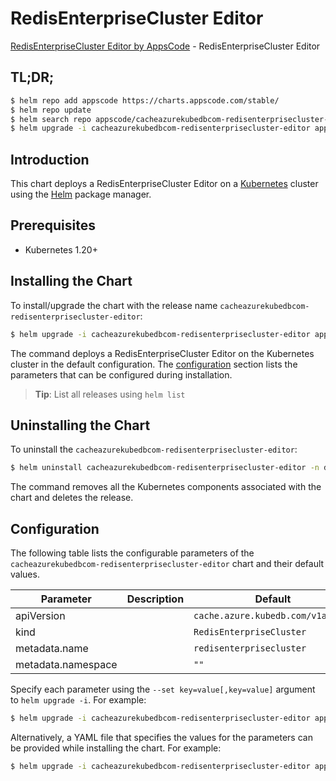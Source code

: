 # RedisEnterpriseCluster Editor

[RedisEnterpriseCluster Editor by AppsCode](https://appscode.com) - RedisEnterpriseCluster Editor

## TL;DR;

```bash
$ helm repo add appscode https://charts.appscode.com/stable/
$ helm repo update
$ helm search repo appscode/cacheazurekubedbcom-redisenterprisecluster-editor --version=v0.17.0
$ helm upgrade -i cacheazurekubedbcom-redisenterprisecluster-editor appscode/cacheazurekubedbcom-redisenterprisecluster-editor -n default --create-namespace --version=v0.17.0
```

## Introduction

This chart deploys a RedisEnterpriseCluster Editor on a [Kubernetes](http://kubernetes.io) cluster using the [Helm](https://helm.sh) package manager.

## Prerequisites

- Kubernetes 1.20+

## Installing the Chart

To install/upgrade the chart with the release name `cacheazurekubedbcom-redisenterprisecluster-editor`:

```bash
$ helm upgrade -i cacheazurekubedbcom-redisenterprisecluster-editor appscode/cacheazurekubedbcom-redisenterprisecluster-editor -n default --create-namespace --version=v0.17.0
```

The command deploys a RedisEnterpriseCluster Editor on the Kubernetes cluster in the default configuration. The [configuration](#configuration) section lists the parameters that can be configured during installation.

> **Tip**: List all releases using `helm list`

## Uninstalling the Chart

To uninstall the `cacheazurekubedbcom-redisenterprisecluster-editor`:

```bash
$ helm uninstall cacheazurekubedbcom-redisenterprisecluster-editor -n default
```

The command removes all the Kubernetes components associated with the chart and deletes the release.

## Configuration

The following table lists the configurable parameters of the `cacheazurekubedbcom-redisenterprisecluster-editor` chart and their default values.

|     Parameter      | Description |                   Default                    |
|--------------------|-------------|----------------------------------------------|
| apiVersion         |             | <code>cache.azure.kubedb.com/v1alpha1</code> |
| kind               |             | <code>RedisEnterpriseCluster</code>          |
| metadata.name      |             | <code>redisenterprisecluster</code>          |
| metadata.namespace |             | <code>""</code>                              |


Specify each parameter using the `--set key=value[,key=value]` argument to `helm upgrade -i`. For example:

```bash
$ helm upgrade -i cacheazurekubedbcom-redisenterprisecluster-editor appscode/cacheazurekubedbcom-redisenterprisecluster-editor -n default --create-namespace --version=v0.17.0 --set apiVersion=cache.azure.kubedb.com/v1alpha1
```

Alternatively, a YAML file that specifies the values for the parameters can be provided while
installing the chart. For example:

```bash
$ helm upgrade -i cacheazurekubedbcom-redisenterprisecluster-editor appscode/cacheazurekubedbcom-redisenterprisecluster-editor -n default --create-namespace --version=v0.17.0 --values values.yaml
```
